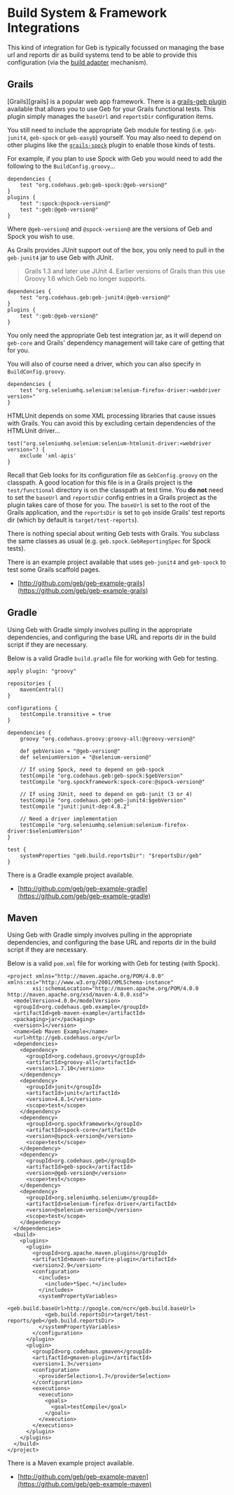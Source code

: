 # Build System & Framework Integrations

This kind of integration for Geb is typically focussed on managing the base url and reports dir as build systems tend to be able to provide this configuration (via the [build adapter](configuration.html#build_adapter) mechanism).

## Grails

[Grails][grails] is a popular web app framework. There is a [grails-geb plugin](http://grails.org/plugin/geb) available that allows you to use Geb for your Grails functional tests. This plugin simply manages the `baseUrl` and `reportsDir` configuration items.

You still need to include the appropriate Geb module for testing (i.e. `geb-junit4`, `geb-spock` or `geb-easyb`) yourself. You may also need to depend on other plugins like the [`grails-spock`](http://grails.org/plugin/spock) plugin to enable those kinds of tests.

For example, if you plan to use Spock with Geb you would need to add the following to the `BuildConfig.groovy`…

    dependencies {
        test "org.codehaus.geb:geb-spock:@geb-version@"
    }
    plugins {
        test ":spock:@spock-version@"
        test ":geb:@geb-version@"
    }

Where `@geb-version@` and `@spock-version@` are the versions of Geb and Spock you wish to use.

As Grails provides JUnit support out of the box, you only need to pull in the `geb-junit4` jar to use Geb with JUnit.

> Grails 1.3 and later use JUnit 4. Earlier versions of Grails than this use Groovy 1.6 which Geb no longer supports.

    dependencies {
        test "org.codehaus.geb:geb-junit4:@geb-version@"
    }
    plugins {
        test ":geb:@geb-version@"
    }

You only need the appropriate Geb test integration jar, as it will depend on `geb-core` and Grails' dependency management will take care of getting that for you.

You will also of course need a driver, which you can also specify in `BuildConfig.groovy`.

    dependencies {
        test "org.seleniumhq.selenium:selenium-firefox-driver:«webdriver version»"
    }

HTMLUnit depends on some XML processing libraries that cause issues with Grails. You can avoid this by excluding certain dependencies of the HTMLUnit driver…

    test("org.seleniumhq.selenium:selenium-htmlunit-driver:«webdriver version»") {
        exclude 'xml-apis'
    }

Recall that Geb looks for its configuration file as `GebConfig.groovy` on the classpath. A good location for this file is in a Grails project is the `test/functional` directory is on the classpath at test time. You **do not** need to set the `baseUrl` and `reportsDir` config entries in a Grails project as the plugin takes care of those for you. The `baseUrl` is set to the root of the Grails application, and the `reportsDir` is set to `geb` inside Grails' test reports dir (which by default is `target/test-reports`).

There is nothing special about writing Geb tests with Grails. You subclass the same classes as usual (e.g. `geb.spock.GebReportingSpec` for Spock tests).

There is an example project available that uses `geb-junit4` and `geb-spock` to test some Grails scaffold pages.

* [http://github.com/geb/geb-example-grails](https://github.com/geb/geb-example-grails)

## Gradle

Using Geb with Gradle simply involves pulling in the appropriate dependencies, and configuring the base URL and reports dir in the build script if they are necessary.

Below is a valid Gradle `build.gradle` file for working with Geb for testing.

    apply plugin: "groovy"

    repositories {
        mavenCentral()
    }

    configurations {
        testCompile.transitive = true
    }

    dependencies {
        groovy "org.codehaus.groovy:groovy-all:@groovy-version@"

        def gebVersion = "@geb-version@"
        def seleniumVersion = "@selenium-version@"

        // If using Spock, need to depend on geb-spock
        testCompile "org.codehaus.geb:geb-spock:$gebVersion"
        testCompile "org.spockframework:spock-core:@spock-version@"

        // If using JUnit, need to depend on geb-junit (3 or 4)
        testCompile "org.codehaus.geb:geb-junit4:$gebVersion"
        testCompile "junit:junit-dep:4.8.2"

        // Need a driver implementation
        testCompile "org.seleniumhq.selenium:selenium-firefox-driver:$seleniumVersion"
    }

    test {
        systemProperties "geb.build.reportsDir": "$reportsDir/geb"
    }

There is a Gradle example project available.

* [http://github.com/geb/geb-example-gradle](https://github.com/geb/geb-example-gradle)

## Maven

Using Geb with Gradle simply involves pulling in the appropriate dependencies, and configuring the base URL and reports dir in the build script if they are necessary.

Below is a valid `pom.xml` file for working with Geb for testing (with Spock).

    <project xmlns="http://maven.apache.org/POM/4.0.0" xmlns:xsi="http://www.w3.org/2001/XMLSchema-instance" 
            xsi:schemaLocation="http://maven.apache.org/POM/4.0.0 http://maven.apache.org/xsd/maven-4.0.0.xsd">
      <modelVersion>4.0.0</modelVersion>
      <groupId>org.codehaus.geb.example</groupId>
      <artifactId>geb-maven-example</artifactId>
      <packaging>jar</packaging>
      <version>1</version>
      <name>Geb Maven Example</name>
      <url>http://geb.codehaus.org</url>
      <dependencies>
        <dependency>
          <groupId>org.codehaus.groovy</groupId>
          <artifactId>groovy-all</artifactId>
          <version>1.7.10</version>
        </dependency>
        <dependency>
          <groupId>junit</groupId>
          <artifactId>junit</artifactId>
          <version>4.8.1</version>
          <scope>test</scope>
        </dependency>
        <dependency>
          <groupId>org.spockframework</groupId>
          <artifactId>spock-core</artifactId>
          <version>@spock-version@</version>
          <scope>test</scope>
        </dependency>
        <dependency>
          <groupId>org.codehaus.geb</groupId>
          <artifactId>geb-spock</artifactId>
          <version>@geb-version@</version>
          <scope>test</scope>
        </dependency>
        <dependency>
          <groupId>org.seleniumhq.selenium</groupId>
          <artifactId>selenium-firefox-driver</artifactId>
          <version>@selenium-version@</version>
          <scope>test</scope>
        </dependency>
      </dependencies>
      <build>
        <plugins>
          <plugin>
            <groupId>org.apache.maven.plugins</groupId>
            <artifactId>maven-surefire-plugin</artifactId>
            <version>2.9</version>
            <configuration>
              <includes>
                <include>*Spec.*</include>
              </includes>
              <systemPropertyVariables>
                <geb.build.baseUrl>http://google.com/ncr</geb.build.baseUrl>
                <geb.build.reportsDir>target/test-reports/geb</geb.build.reportsDir>
              </systemPropertyVariables>
            </configuration>
          </plugin>
          <plugin>
            <groupId>org.codehaus.gmaven</groupId>
            <artifactId>gmaven-plugin</artifactId>
            <version>1.3</version>
            <configuration>
              <providerSelection>1.7</providerSelection>
            </configuration>
            <executions>
              <execution>
                <goals>
                  <goal>testCompile</goal>
                </goals>
              </execution>
            </executions>
          </plugin>
        </plugins>
      </build>
    </project>
    
There is a Maven example project available.

* [http://github.com/geb/geb-example-maven](https://github.com/geb/geb-example-maven)
